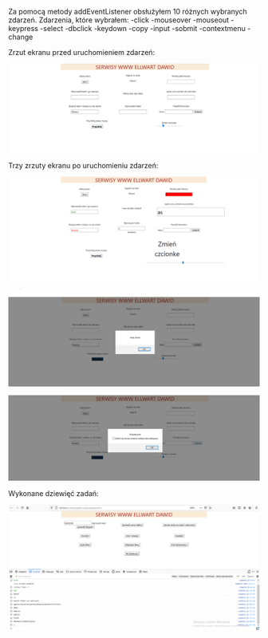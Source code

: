 
Za pomocą metody addEventListener obsłużyłem 10 różnych wybranych zdarzeń.
Zdarzenia, które wybrałem:
-click
-mouseover
-mouseout
-keypress
-select
-dbclick
-keydown
-copy
-input
-sobmit
-contextmenu
-change

Zrzut ekranu przed uruchomieniem zdarzeń:

![Zdarzenia](https://github.com/EllwartDawid/projektowanie-serwisow-www-ellwart-185ic/blob/master/Lab3/ss/lab3%20zdarz%201.PNG)

Trzy zrzuty ekranu po uruchomieniu zdarzeń:

![Zdarzenia](https://github.com/EllwartDawid/projektowanie-serwisow-www-ellwart-185ic/blob/master/Lab3/ss/lab3%20zdarz%202.PNG)

![Zdarzenia](https://github.com/EllwartDawid/projektowanie-serwisow-www-ellwart-185ic/blob/master/Lab3/ss/lab3%20zdarz%203.PNG)

![Zdarzenia](https://github.com/EllwartDawid/projektowanie-serwisow-www-ellwart-185ic/blob/master/Lab3/ss/lab3%20zdarz%204.PNG)

Wykonane dziewięć zadań:

![Zadania](https://github.com/EllwartDawid/projektowanie-serwisow-www-ellwart-185ic/blob/master/Lab3/ss/lab3%20zad.PNG)
